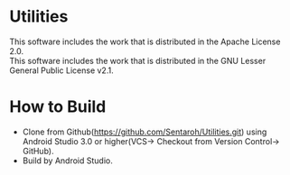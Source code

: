 # Utilities

This software includes the work that is distributed in the Apache License 2.0.  
This software includes the work that is distributed in the GNU Lesser General Public License v2.1.

# How to Build

- Clone from Github(https://github.com/Sentaroh/Utilities.git) using Android Studio 3.0 or higher(VCS-> Checkout from Version Control-> GitHub).
- Build by Android Studio.